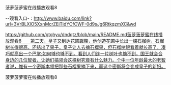 菠萝菠萝蜜在线播放观看8

--观看入口-：http://www.baidu.com/link?url=3VrBLXlO5XxnMcrZEiTidYCfCWF-0d9sJg6RtkqzmXC&wd

https://github.com/gtghyu/dndqtz/blob/main/README.md菠萝菠萝蜜在线播放观看8　　第二天，皇子又到达花圃蹴鞠，他创造花圃中长出一棵石榴树，石榴树长得很高，还结出了果子。皇子让人去摘石榴果，但石榴树眼看着就长高了，凑巧就高出一个巴掌;如何够也够不到。看到人们连一片树叶也摘不到，国王就会合身边的几位智者，让她们搞领会这棵树究竟有什么魅力。个中一位年龄最大的老智者说，惟有一个密斯本领把那些石榴果摘下来，而这个密斯将会变成皇子的新妇。

菠萝菠萝蜜在线播放观看8
